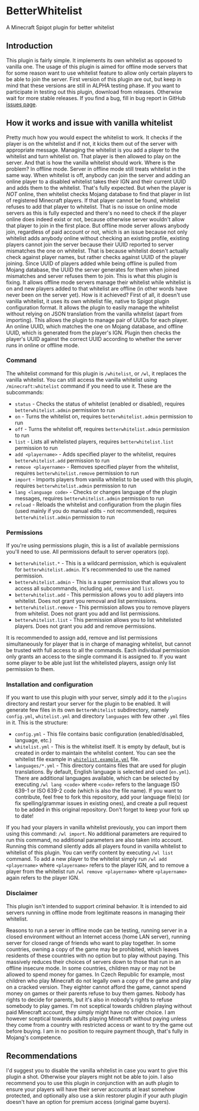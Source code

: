 # BetterWhitelist
A Minecraft Spigot plugin for better whitelist

## Introduction
This plugin is fairly simple. It implements its own whitelist as opposed
to vanilla one. The usage of this plugin is aimed for offline mode servers
that for some reason want to use whitelist feature to allow only certain
players to be able to join the server. First version of this plugin are out,
but keep in mind that these versions are still in ALPHA testing phase. If you
want to participate in testing out this plugin, download from releases.
Otherwise wait for more stable releases. If you find a bug, fill in bug report
in GitHub [issues page](/issues).

## How it works and issue with vanilla whitelist
Pretty much how you would expect the whitelist to work. It checks if the player
is on the whitelist and if not, it kicks them out of the server with appropriate
message. Managing the whitelist is you add a player to the whitelist and turn
whitelist on. That player is then allowed to play on the server. And that is
how the vanilla whitelist should work. Where is the problem? In offline mode.
Server in offline mode still treats whitelist in the same way. When whitelist
is off, anybody can join the server and adding an online player to a disabled
whitelist takes their IGN and their current UUID and adds them to the whitelist.
That's fully expected. But when the player is *NOT* online, then whitelist checks
Mojang database to find that player in list of registered Minecraft players.
If that player cannot be found, whitelist refuses to add that player to whitelist.
That is no issue on online mode servers as this is fully expected and there's no
need to check if the player online does indeed exist or not, because otherwise server
wouldn't allow that player to join in the first place. But offline mode server allows
anybody join, regardless of paid account or not, which is an issue because not only
whitelist adds anybody online without checking an existing profile, existing players
cannot join the server because their UUID reported to server mismatches the one on
whitelist. That is because whitelist doesn't actually check against player names,
but rather checks against UUID of the player joining. Since UUID of players added
while being offline is pulled from Mojang database, the UUID the server generates for
them when joined mismatches and server refuses them to join. This is what this plugin
is fixing. It allows offline mode servers manage their whitelist while whitelist is on
and new players added to that whitelist are offline (in other words have never been
on the server yet). How is it achieved? First of all, it doesn't use vanilla whitelist,
it uses its own whitelist file, native to Spigot plugin configuration format.
It allows the plugin to easily manage the whitelist without relying on JSON translation
from the vanilla whitelist (apart from importing). This allows the plugin to manage
pair of UUIDs for each player. An online UUID, which matches the one on Mojang database,
and offline UUID, which is generated from the player's IGN. Plugin then checks the player's
UUID against the correct UUID according to whether the server runs in online or offline mode.

### Command
The whitelist command for this plugin is `/whitelist`, or `/wl`, it replaces the vanilla whitelist.
You can still access the vanilla whitelist using `/minecraft:whitelist` command if you need to
use it. These are the subcommands:

- `status` - Checks the status of whitelist (enabled or disabled), requires `betterwhitelist.admin`
  permission to run
- `on` - Turns the whitelist on, requires `betterwhitelist.admin` permission to run
- `off` - Turns the whitelist off, requires `betterwhitelist.admin` permission to run
- `list` - Lists all whitelisted players, requires `betterwhitelist.list` permission to run
- `add <playername>` - Adds specified player to the whitelist, requires `betterwhitelist.add`
  permission to run
- `remove <playername>` - Removes specified player from the whitelist, requires `betterwhitelist.remove` 
  permission to run
- `import` - Imports players from vanilla whitelist to be used with this plugin, requires
  `betterwhitelist.admin` permission to run
- `lang <language code>` - Checks or changes language of the plugin messages, requires
  `betterwhitelist.admin` permission to run
- `reload` - Reloads the whitelist and configuration from the plugin files (used mainly if you do
  manual edits - not recommended), requires `betterwhitelist.admin` permission to run

### Permissions
If you're using permissions plugin, this is a list of available permissions you'll need to use.
All permissions default to server operators (op).

- `betterwhitelist.*` - This is a wildcard permission, which is equivalent for `betterwhitelist.admin`.
  It's recommended to use the named permission.
- `betterwhitelist.admin` - This is a super permission that allows you to access all subcommands,
  including `add`, `remove` and `list`.
- `betterwhitelist.add` - This permission allows you to add players into whitelist.
  Does not grant you removal and list permissions.
- `betterwhitelist.remove` - This permission allows you to remove players from whitelist.
  Does not grant you add and list permissions.
- `betterwhitelist.list` - This permission allows you to list whitelisted players.
  Does not grant you add and remove permissions.

It is recommended to assign add, remove and list permissions simultaneously for player
that is in charge of managing whitelist, but cannot be trusted with full access to all
the commands. Each individual permission only grants an access to the single command
it is assigned to. If you want some player to be able just list the whitelisted players,
assign only list permission to them.

### Installation and configuration
If you want to use this plugin with your server, simply add it to the `plugins` directory
and restart your server for the plugin to be enabled. It will generate few files in its
own `BetterWhitelist` subdirectory, namely `config.yml`, `whitelist.yml` and directory
`languages` with few other `.yml` files in it. This is the structure:

- `config.yml` - This file contains basic configuration (enabled/disabled, language, etc.)
- `whitelist.yml` - This is the whitelist itself. It is empty by default, but is created
  in order to maintain the whitelist content. You can see the whitelist file example
  in [`whitelist.example.yml`](src/main/resources/whitelist.example.yml) file.
- `languages/*.yml` - This directory contains files that are used for plugin translations.
  By default, English language is selected and used (`en.yml`). There are additional
  languages available, which can be selected by executing `/wl lang <code>` where `<code>`
  refers to the language ISO 639-1 or ISO 639-2 code (which is also the file name).
  If you want to contribute, feel free to fork this repository, add your language file(s)
  (or fix spelling/grammar issues in existing ones), and create a pull request to be
  added in this original repository. Don't forget to keep your fork up to date!

If you had your players in vanilla whitelist previously, you can import them
using this command: `/wl import`. No additional parameters are required to run this
command, no additional parameters are also taken into account. Running this
command silently adds all players found in vanilla whitelist to whitelist of this
plugin. You can verify content by executing `/wl list` command. To add a new player
to the whitelist simply run `/wl add <playername>` where `<playername>` refers to
the player IGN, and to remove a player from the whitelist run `/wl remove <playername>`
where `<playername>` again refers to the player IGN.

### Disclaimer
This plugin isn't intended to support criminal behavior. It is intended to aid
servers running in offline mode from legitimate reasons in managing their whitelist.

Reasons to run a server in offline mode can be testing, running server in a closed
environment without an Internet access (home LAN server), running server for closed
range of friends who want to play together. In some countries, owning a copy of the
game may be prohibited, which leaves residents of these countries with no option
but to play without paying. This massively reduces their choices of servers down
to those that run in an offline insecure mode. In some countries, children may or
may not be allowed to spend money for games. In Czech Republic for example, most
children who play Minecraft do not legally own a copy of the game and play on
a cracked version. They eighter cannot afford the game, cannot spend money on games
or their parents refuse to buy them games. Nobody has rights to decide for parents,
but it's also in nobody's rights to refuse somebody to play games. I'm not sceptical
towards children playing without paid Minecraft account, they simply might have no
other choice. I am however sceptical towards adults playing Minecraft without paying
unless they come from a country with restricted access or want to try the game out
before buying. I am in no position to require payment though, that's fully in Mojang's
competence.

## Recommendations
I'd suggest you to disable the vanilla whitelist in case you want to give
this plugin a shot. Otherwise your players might not be able to join.
I also recommend you to use this plugin in conjunction with an auth plugin
to ensure your players will have their server accounts at least somehow
protected, and optionally also use a skin restorer plugin if your auth
plugin doesn't have an option for premium access (original game buyers).

